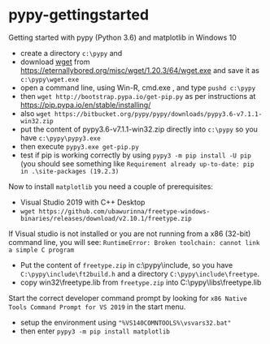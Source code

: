 # pypy-gettingstarted
Getting started with pypy (Python 3.6)  and matplotlib in Windows 10

- create a directory `c:\pypy` and 
- download [wget](https://eternallybored.org/misc/wget/) from https://eternallybored.org/misc/wget/1.20.3/64/wget.exe and save it as `c:\pypy\wget.exe`
- open a command line, using Win-R, cmd.exe <enter>, and type `pushd c:\pypy` <enter>
- then `wget http://bootstrap.pypa.io/get-pip.py` as per instructions at https://pip.pypa.io/en/stable/installing/
- also `wget https://bitbucket.org/pypy/pypy/downloads/pypy3.6-v7.1.1-win32.zip` 
- put the content of pypy3.6-v7.1.1-win32.zip directly into `c:\pypy` so you have `c:\pypy\pypy3.exe`
- then execute `pypy3.exe get-pip.py`
- test if pip is working correctly by using `pypy3 -m pip install -U pip`
  (you should see something like `Requirement already up-to-date: pip in .\site-packages (19.2.3)`
  

Now to install `matplotlib` you need a couple of prerequisites:

- Visual Studio 2019 with C++ Desktop
- `wget https://github.com/ubawurinna/freetype-windows-binaries/releases/download/v2.10.1/freetype.zip`

If Visual studio is not installed or you are not running from a x86 (32-bit) command line, you will see:
`RuntimeError: Broken toolchain: cannot link a simple C program`

- Put the content of `freetype.zip` in c:\pypy\include, so you have `C:\pypy\include\ft2build.h` and a directory `C:\pypy\include\freetype`.
- copy win32\freetype.lib from `freetype.zip` into C:\pypy\libs\freetype.lib

Start the correct developer command prompt by looking for `x86 Native Tools Command Prompt for VS 2019` in the start menu.

- setup the environment using `"%VS140COMNTOOLS%\vsvars32.bat"`
- then enter `pypy3 -m pip install matplotlib`
